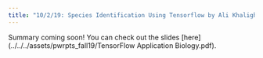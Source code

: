 ```yaml
---
title: "10/2/19: Species Identification Using Tensorflow by Ali Khalighifar"
---
```

Summary coming soon! You can check out the slides [here](../../../assets/pwrpts_fall19/TensorFlow Application Biology.pdf).
